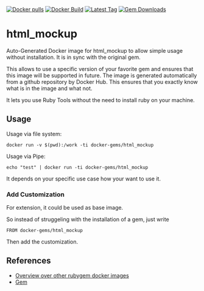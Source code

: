 [![Docker pulls](https://img.shields.io/docker/pulls/rubygem/html_mockup.svg)](https://hub.docker.com/r/rubygem/html_mockup/)
[![Docker Build](https://img.shields.io/docker/automated/rubygem/html_mockup.svg)](https://hub.docker.com/r/rubygem/html_mockup/)
[![Latest Tag](https://img.shields.io/github/tag/docker-rubygem/html_mockup.svg)](https://hub.docker.com/r/rubygem/html_mockup/)
[![Gem Downloads](https://img.shields.io/gem/dt/html_mockup.svg)](https://rubygems.org/gems/html_mockup/)
# html_mockup

Auto-Generated Docker image for html_mockup to allow simple usage without installation.
It is in sync with the original gem.

This allows to use a specific version of your favorite gem and ensures that this image will be supported in future.
The image is generated automatically from a github repository by Docker Hub.
This ensures that you exactly know what is in the image and what not.

It lets you use Ruby Tools without the need to install ruby on your machine.

## Usage

Usage via file system:

`docker run -v $(pwd):/work -ti docker-gems/html_mockup`

Usage via Pipe:

`echo "test" | docker run -ti docker-gems/html_mockup`

It depends on your specific use case how your want to use it.

### Add Customization

For extension, it could be used as base image.

So instead of struggeling with the installation of a gem, just write

`FROM docker-gems/html_mockup`

Then add the customization.

## References

 - [Overview over other rubygem docker images](https://github.com/thinkbot/docker-rubygem)
 - [Gem](https://rubygems.org/gems/html_mockup/)
